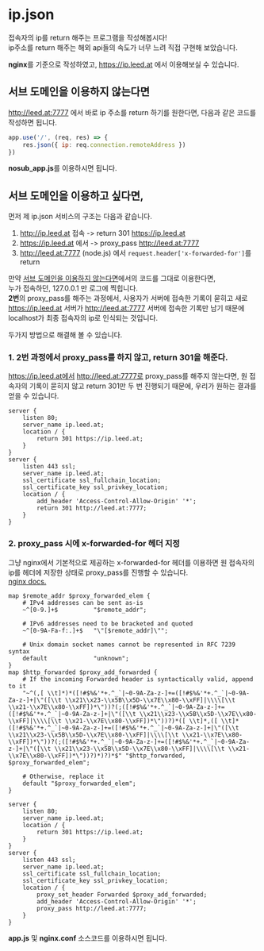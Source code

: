 # ip.json
접속자의 ip를 return 해주는 프로그램을 작성해봅시다!  
ip주소를 return 해주는 해외 api들의 속도가 너무 느려 직접 구현해 보았습니다.

**nginx**를 기준으로 작성하였고, https://ip.leed.at 에서 이용해보실 수 있습니다.

## 서브 도메인을 이용하지 않는다면
http://leed.at:7777 에서 바로 ip 주소를 return 하기를 원한다면,
다음과 같은 코드를 작성하면 됩니다.
```js
app.use('/', (req, res) => {
    res.json({ ip: req.connection.remoteAddress })
})
```
**nosub_app.js**를 이용하시면 됩니다.  
  

## 서브 도메인을 이용하고 싶다면,
먼저 제 ip.json 서비스의 구조는 다음과 같습니다.  
1. http://ip.leed.at 접속 -> return 301 https://ip.leed.at 
2. https://ip.leed.at 에서 -> proxy_pass http://leed.at:7777
3. http://leed.at:7777 (node.js) 에서 `request.header['x-forwarded-for']`를 return

만약 [서브 도메인을 이용하지 않는다면](https://github.com/nant0313/ip.json#%EC%84%9C%EB%B8%8C-%EB%8F%84%EB%A9%94%EC%9D%B8%EC%9D%84-%EC%9D%B4%EC%9A%A9%ED%95%98%EC%A7%80-%EC%95%8A%EB%8A%94%EB%8B%A4%EB%A9%B4)에서의 코드를 그대로 이용한다면,  
누가 접속하던, 127.0.0.1 만 로그에 찍힙니다.  
**2번**의 proxy_pass를 해주는 과정에서, 사용자가 서버에 접속한 기록이 묻히고
새로 https://ip.leed.at 서버가 http://leed.at:7777 서버에 접속한 기록만 남기 때문에
localhost가 최종 접속자의 ip로 인식되는 것입니다.

두가지 방법으로 해결해 볼 수 있습니다.  
### 1. 2번 과정에서 proxy_pass를 하지 않고, return 301을 해준다.
https://ip.leed.at에서 http://leed.at:7777로 proxy_pass를 해주지 않는다면, 
원 접속자의 기록이 묻히지 않고 return 301만 두 번 진행되기 때문에, 우리가 원하는 결과를 얻을 수 있습니다.

```nginx
server {
	listen 80;
	server_name ip.leed.at;
	location / {
		return 301 https://ip.leed.at;
	}
}
server {
	listen 443 ssl;
	server_name ip.leed.at;
	ssl_certificate ssl_fullchain_location;
	ssl_certificate_key ssl_privkey_location;
	location / {
		add_header 'Access-Control-Allow-Origin' '*';
		return 301 http://leed.at:7777;
	}
}
```
  
  
### 2. proxy_pass 시에 x-forwarded-for 헤더 지정
그냥 nginx에서 기본적으로 제공하는 x-forwarded-for 헤더를 이용하면
원 접속자의 ip를 헤더에 저장한 상태로 proxy_pass를 진행할 수 있습니다.  
[nginx docs.](https://www.nginx.com/resources/wiki/start/topics/examples/forwarded/#how-to-use-it-in-nginx)

```nginx
map $remote_addr $proxy_forwarded_elem {
    # IPv4 addresses can be sent as-is
    ~^[0-9.]+$          "$remote_addr";

    # IPv6 addresses need to be bracketed and quoted
    ~^[0-9A-Fa-f:.]+$   "\"[$remote_addr]\"";

    # Unix domain socket names cannot be represented in RFC 7239 syntax
    default             "unknown";
}
map $http_forwarded $proxy_add_forwarded {
    # If the incoming Forwarded header is syntactically valid, append to it
    "~^(,[ \\t]*)*([!#$%&'*+.^_`|~0-9A-Za-z-]+=([!#$%&'*+.^_`|~0-9A-Za-z-]+|\"([\\t \\x21\\x23-\\x5B\\x5D-\\x7E\\x80-\\xFF]|\\\\[\\t \\x21-\\x7E\\x80-\\xFF])*\"))?(;([!#$%&'*+.^_`|~0-9A-Za-z-]+=([!#$%&'*+.^_`|~0-9A-Za-z-]+|\"([\\t \\x21\\x23-\\x5B\\x5D-\\x7E\\x80-\\xFF]|\\\\[\\t \\x21-\\x7E\\x80-\\xFF])*\"))?)*([ \\t]*,([ \\t]*([!#$%&'*+.^_`|~0-9A-Za-z-]+=([!#$%&'*+.^_`|~0-9A-Za-z-]+|\"([\\t \\x21\\x23-\\x5B\\x5D-\\x7E\\x80-\\xFF]|\\\\[\\t \\x21-\\x7E\\x80-\\xFF])*\"))?(;([!#$%&'*+.^_`|~0-9A-Za-z-]+=([!#$%&'*+.^_`|~0-9A-Za-z-]+|\"([\\t \\x21\\x23-\\x5B\\x5D-\\x7E\\x80-\\xFF]|\\\\[\\t \\x21-\\x7E\\x80-\\xFF])*\"))?)*)?)*$" "$http_forwarded, $proxy_forwarded_elem";

    # Otherwise, replace it
    default "$proxy_forwarded_elem";
}

server {
	listen 80;
	server_name ip.leed.at;
	location / {
		return 301 https://ip.leed.at;
	}
}
server {
	listen 443 ssl;
	server_name ip.leed.at;
	ssl_certificate ssl_fullchain_location;
	ssl_certificate_key ssl_privkey_location;
	location / {
		proxy_set_header Forwarded $proxy_add_forwarded;
		add_header 'Access-Control-Allow-Origin' '*';
		proxy_pass http://leed.at:7777;
	}
}
```
**app.js** 및 **nginx.conf** 소스코드를 이용하시면 됩니다.  
